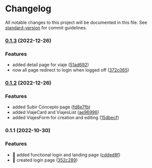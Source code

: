 # Changelog

All notable changes to this project will be documented in this file. See [standard-version](https://github.com/conventional-changelog/standard-version) for commit guidelines.

### [0.1.3](https://github.com/Kratso/newappnic-front/compare/v0.1.2...v0.1.3) (2022-12-26)


### Features

* added detail page for viaje ([51ad692](https://github.com/Kratso/newappnic-front/commit/51ad6920d04f360ae00fbad5d34e9e85f7bdb310))
* now all page redirect to login when logged off ([372c065](https://github.com/Kratso/newappnic-front/commit/372c065488a5cd199bee63eaf81dbd9465c10119))

### [0.1.2](https://github.com/Kratso/newappnic-front/compare/v0.1.1...v0.1.2) (2022-12-26)


### Features

* added Subir Concepto page ([fd8e7fb](https://github.com/Kratso/newappnic-front/commit/fd8e7fb0c74e165ea0b0d8725f2266444a6c2d16))
* added ViajeCard and ViajesList ([ae96996](https://github.com/Kratso/newappnic-front/commit/ae96996387b417103a7e8ed3a21f542fc479cbc6))
* added ViajesForm for creation and editing ([15dbecf](https://github.com/Kratso/newappnic-front/commit/15dbecfe549f8958e86f2bf86e288bc8aca09dc5))

### 0.1.1 (2022-10-30)


### Features

* 🎸 added functional login and landing page ([cdded8f](https://github.com/Kratso/newappnic-front/commit/cdded8f89f63b3a5c00c6d8e832c6716ae1f3e69))
* 🎸 created login page ([352c289](https://github.com/Kratso/newappnic-front/commit/352c289eec7fa291517222f3b35a3fed548913d0))

